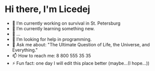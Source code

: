 # Hi there, I'm Licedej

- 🔭 I’m currently working on survival in St. Petersburg
- 🌱 I’m currently learning something new.
- 👯 ...
- 🤔 I’m looking for help in programming.
- 💬 Ask me about: "The Ultimate Question of Life, the Universe, and Everything."
- 📫 How to reach me: 8 800 555 35 35
- ⚡ Fun fact: one day I will edit this place better (maybe...(I hope...))

